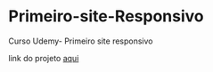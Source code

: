 # Primeiro-site-Responsivo
Curso Udemy- Primeiro site responsivo

link do projeto [aqui](http://127.0.0.1:5500/html/index.html)
